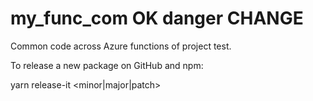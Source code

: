 # my_func_com  OK  danger CHANGE

Common code across Azure functions of project test.


To release a new package on GitHub and npm:

yarn release-it <minor|major|patch>
